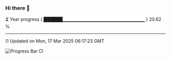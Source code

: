 ### Hi there 👋

⏳ Year progress { ██████▁▁▁▁▁▁▁▁▁▁▁▁▁▁▁▁▁▁▁▁▁▁▁▁ } 20.62 %

---

⏰ Updated on Mon, 17 Mar 2025 06:17:23 GMT

![Progress Bar CI](https://github.com/code-lakshay/GitHub-Actions-Demo/workflows/Progress%20Bar%20CI/badge.svg)
